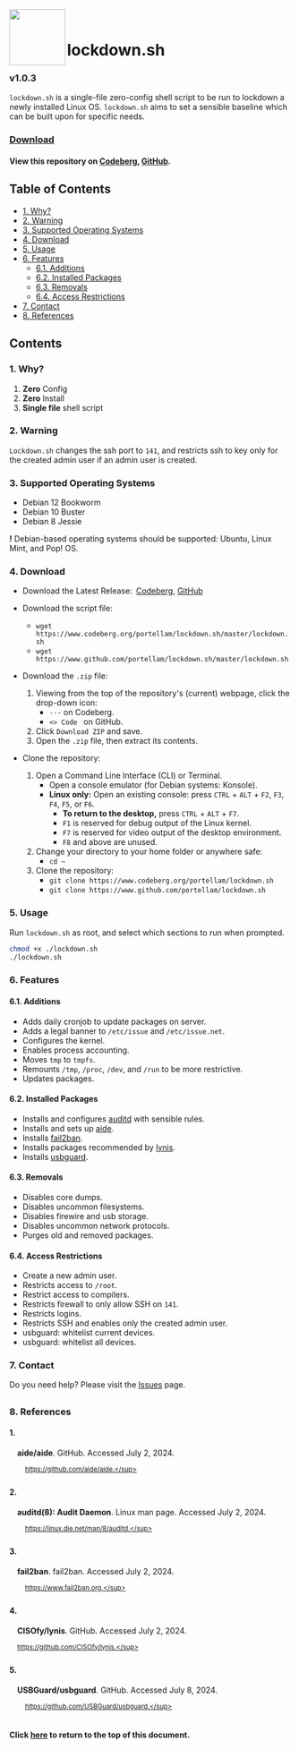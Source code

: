 <img align="left" width="100" height="100" src="./logo.png"/>
<br>

# lockdown.sh
### v1.0.3
`lockdown.sh` is a single-file zero-config shell script to be run to lockdown a
newly installed Linux OS. `lockdown.sh` aims to set a sensible baseline which
can be built upon for specific needs.

### [Download](#4-download)
#### View this repository on [Codeberg][01], [GitHub][02].
[01]: https://codeberg.org/portellam/lockdown.sh
[02]: https://github.com/portellam/lockdown.sh
##

## Table of Contents
- [1. Why?](#1-why)
- [2. Warning](#2-warning)
- [3. Supported Operating Systems](#3-supported-operating-systems)
- [4. Download](#4-download)
- [5. Usage](#5-usage)
- [6. Features](#6-features)
    - [6.1. Additions](#61-additions)
    - [6.2. Installed Packages](#62-installed-packages)
    - [6.3. Removals](#63-removals)
    - [6.4. Access Restrictions](#64-access-restrictions)
- [7. Contact](#7-contact)
- [8. References](#8-references)

## Contents
### 1. Why?
1. **Zero** Config
2. **Zero** Install
3. **Single file** shell script

### 2. Warning
`Lockdown.sh` changes the ssh port to `141`, and restricts ssh to key only for
the created admin user if an admin user is created.

### 3. Supported Operating Systems
- Debian 12 Bookworm
- Debian 10 Buster
- Debian 8 Jessie

**!** Debian-based operating systems should be supported:
  Ubuntu, Linux Mint, and Pop! OS.

### 4. Download
- Download the Latest Release:&ensp;[Codeberg][41], [GitHub][42]

- Download the script file:
    - `wget https://www.codeberg.org/portellam/lockdown.sh/master/lockdown.sh`
    - `wget https://www.github.com/portellam/lockdown.sh/master/lockdown.sh`

- Download the `.zip` file:
    1. Viewing from the top of the repository's (current) webpage, click the
        drop-down icon:
        - `···` on Codeberg.
        - `<> Code ` on GitHub.
    2. Click `Download ZIP` and save.
    3. Open the `.zip` file, then extract its contents.

- Clone the repository:
    1. Open a Command Line Interface (CLI) or Terminal.
        - Open a console emulator (for Debian systems: Konsole).
        - **Linux only:** Open an existing console: press `CTRL` + `ALT` + `F2`,
        `F3`, `F4`, `F5`, or `F6`.
            - **To return to the desktop,** press `CTRL` + `ALT` + `F7`.
            - `F1` is reserved for debug output of the Linux kernel.
            - `F7` is reserved for video output of the desktop environment.
            - `F8` and above are unused.
    2. Change your directory to your home folder or anywhere safe:
        - `cd ~`
    3. Clone the repository:
        - `git clone https://www.codeberg.org/portellam/lockdown.sh`
        - `git clone https://www.github.com/portellam/lockdown.sh`

[41]: https://codeberg.org/portellam/lockdown.sh/releases/latest
[42]: https://github.com/portellam/lockdown.sh/releases/latest

### 5. Usage
Run `lockdown.sh` as root, and select which sections to run when prompted.

```bash
chmod +x ./lockdown.sh
./lockdown.sh
```

### 6. Features
#### 6.1. Additions
- Adds daily cronjob to update packages on server.
- Adds a legal banner to `/etc/issue` and `/etc/issue.net`.
- Configures the kernel.
- Enables process accounting.
- Moves `tmp` to `tmpfs`.
- Remounts `/tmp`, `/proc`, `/dev`, and `/run` to be more restrictive.
- Updates packages.

#### 6.2. Installed Packages
- Installs and configures [auditd](#2) with sensible rules.
- Installs and sets up [aide](#1).
- Installs [fail2ban](#3).
- Installs packages recommended by [lynis](#4).
- Installs [usbguard](#5).

#### 6.3. Removals
- Disables core dumps.
- Disables uncommon filesystems.
- Disables firewire and usb storage.
- Disables uncommon network protocols.
- Purges old and removed packages.

#### 6.4. Access Restrictions
- Create a new admin user.
- Restricts access to `/root`.
- Restrict access to compilers.
- Restricts firewall to only allow SSH on `141`.
- Restricts logins.
- Restricts SSH and enables only the created admin user.
- usbguard: whitelist current devices.
- usbguard: whitelist all devices.

### 7. Contact
Do you need help? Please visit the [Issues][71] page.

[71]: https://github.com/portellam/lockdown.sh/issues
##

### 8. References
#### 1.
&ensp;&ensp;**aide/aide**. GitHub. Accessed July 2, 2024.

&ensp;&ensp;&ensp;&ensp;<sup>https://github.com/aide/aide.</sup>

#### 2.
&ensp;&ensp;**auditd(8): Audit Daemon**. Linux man page. Accessed July 2, 2024.

&ensp;&ensp;&ensp;&ensp;<sup>https://linux.die.net/man/8/auditd.</sup>

#### 3.
&ensp;&ensp;**fail2ban**. fail2ban. Accessed July 2, 2024.

&ensp;&ensp;&ensp;&ensp;<sup>https://www.fail2ban.org.</sup>

#### 4.
&ensp;&ensp;**CISOfy/lynis**. GitHub. Accessed July 2, 2024.

&ensp;&ensp;<sup>https://github.com/CISOfy/lynis.</sup>

#### 5.
&ensp;&ensp;**USBGuard/usbguard**. GitHub. Accessed July 8, 2024.

&ensp;&ensp;&ensp;&ensp;<sup>https://github.com/USBGuard/usbguard.</sup>
##

#### Click [here](#lockdownsh) to return to the top of this document.